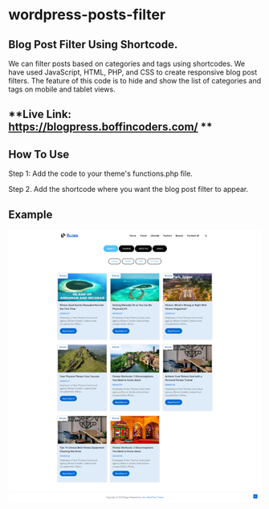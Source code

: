 # wordpress-posts-filter

## Blog Post Filter Using Shortcode.

We can filter posts based on categories and tags using shortcodes. We have used JavaScript, HTML, PHP, and CSS to create responsive blog post filters.  The feature of this code is to hide and show the list of categories and tags on mobile and tablet views.

## **Live Link: https://blogpress.boffincoders.com/ **

## How To Use

 Step 1: Add the code to your theme's functions.php file.


 Step 2. Add the shortcode where you want the blog post filter to appear.

## Example

 ![alt text](https://raw.githubusercontent.com/boffincoders/wordpress-posts-filter/main/filter_posts.png)

